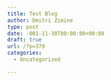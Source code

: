 ```yaml
---
title: Test Blog
author: Dmitri Zimine
type: post
date: -001-11-30T00:00:00+00:00
draft: true
url: /?p=379
categories:
  - Uncategorized

---
```

